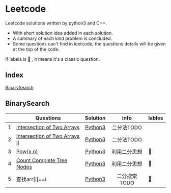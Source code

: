 # Leetcode

Leetcode solutions written by python3 and C++. 
- With short solution idea added in each solution. 
- A summary of each kind problem is concluded.
- Some questions can't find in leetcode, the questions details will be given at the top of the code.

If labels is :star2: , it means it's a classic question.

## Index

[BinarySearch](#BinarySearch)



## BinarySearch
||Questions|Solution|info|lables|
|---|--------|:-------:|:--------:|--------|
|1|[Intersection of Two Arrays](https://leetcode.com/problems/intersection-of-two-arrays/)| [Python3](BinarySearch/intersection.py)|二分法TODO||
|2|[Intersection of Two Arrays II](https://leetcode.com/problems/intersection-of-two-arrays-ii/)| [Python3](BinarySearch/intersection2.py)|二分法TODO||
|3|[Pow(x,n)](https://leetcode.com/problems/powx-n/)| [Python3](BinarySearch/myPow.py)|利用二分思想|:star2:|
|4|[Count Complete Tree Nodes](https://leetcode.com/problems/count-complete-tree-nodes/)| [Python3](BinarySearch/countNodes.py)|利用二分思想|:star2:|
|5|查找arr[i]==i|[Python3](BinarySearch/search.py)|二分搜索TODO|:star2:|

